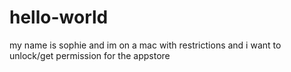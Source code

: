 # hello-world
my name is sophie and im on a mac with restrictions and i want to unlock/get permission for the appstore
